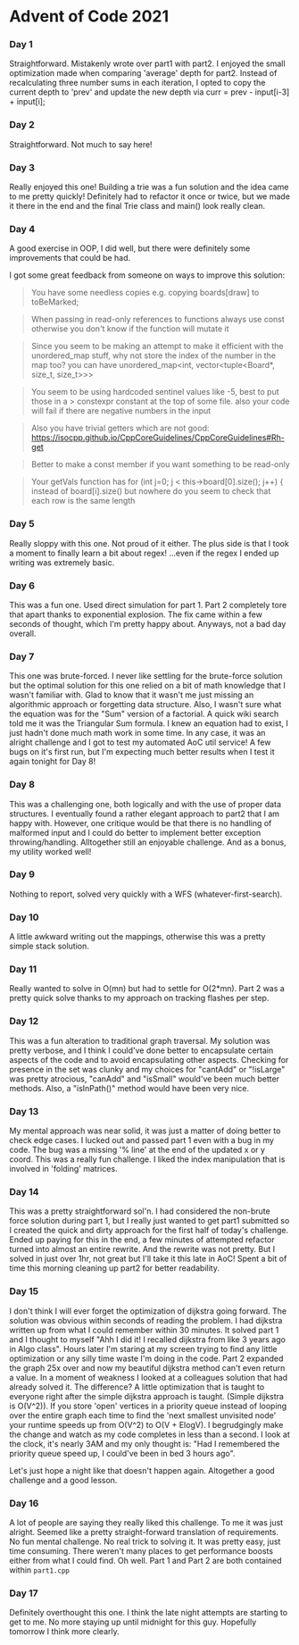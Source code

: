 # Advent of Code 2021

### Day 1

Straightforward. Mistakenly wrote over part1 with part2. I enjoyed the small optimization made when comparing 'average' depth for part2. Instead of recalculating three number sums in each iteration, I opted to copy the current depth to 'prev' and update the new depth via curr = prev - input[i-3] + input[i];

### Day 2

Straightforward. Not much to say here!

### Day 3

Really enjoyed this one! Building a trie was a fun solution and the idea came to me pretty quickly! Definitely had to refactor it once or twice, but we made it there in the end and the final Trie class and main() look really clean.

### Day 4

A good exercise in OOP, I did well, but there were definitely some improvements that could be had.

I got some great feedback from someone on ways to improve this solution:

> You have some needless copies e.g. copying boards[draw] to toBeMarked;

> When passing in read-only references to functions always use const otherwise you don't know if the function will mutate it

> Since you seem to be making an attempt to make it efficient with the unordered_map stuff, why not store the index of the number in the map too? you can have unordered_map<int, vector<tuple<Board\*, size_t, size_t>>>

> You seem to be using hardcoded sentinel values like -5, best to put those in a > constexpr constant at the top of some file. also your code will fail if there are negative numbers in the input

> Also you have trivial getters which are not good: https://isocpp.github.io/CppCoreGuidelines/CppCoreGuidelines#Rh-get

> Better to make a const member if you want something to be read-only

> Your getVals function has for (int j=0; j < this->board[0].size(); j++) { instead of board[i].size() but nowhere do you seem to check that each row is the same length

### Day 5

Really sloppy with this one. Not proud of it either. The plus side is that I took a moment to finally learn a bit about regex! ...even if the regex I ended up writing was extremely basic.

### Day 6

This was a fun one. Used direct simulation for part 1. Part 2 completely tore that apart thanks to exponential explosion. The fix came within a few seconds of thought, which I'm pretty happy about. Anyways, not a bad day overall.

### Day 7

This one was brute-forced. I never like settling for the brute-force solution but the optimal solution for this one relied on a bit of math knowledge that I wasn't familiar with. Glad to know that it wasn't me just missing an algorithmic approach or forgetting data structure. Also, I wasn't sure what the equation was for the "Sum" version of a factorial. A quick wiki search told me it was the Triangular Sum formula. I knew an equation had to exist, I just hadn't done much math work in some time. In any case, it was an alright challenge and I got to test my automated AoC util service! A few bugs on it's first run, but I'm expecting much better results when I test it again tonight for Day 8!

### Day 8

This was a challenging one, both logically and with the use of proper data structures. I eventually found a rather elegant approach to part2 that I am happy with. However, one critique would be that there is no handling of malformed input and I could do better to implement better exception throwing/handling. Alltogether still an enjoyable challenge. And as a bonus, my utility worked well!

### Day 9

Nothing to report, solved very quickly with a WFS (whatever-first-search).

### Day 10

A little awkward writing out the mappings, otherwise this was a pretty simple stack solution.

### Day 11

Really wanted to solve in O(mn) but had to settle for O(2\*mn). Part 2 was a pretty quick solve thanks to my approach on tracking flashes per step.

### Day 12

This was a fun alteration to traditional graph traversal. My solution was pretty verbose, and I think I could've done better to encapsulate certain aspects of the code and to avoid encapsulating other aspects. Checking for presence in the set was clunky and my choices for "cantAdd" or "!isLarge" was pretty atrocious, "canAdd" and "isSmall" would've been much better methods. Also, a "isInPath()" method would have been very nice.

### Day 13

My mental approach was near solid, it was just a matter of doing better to check edge cases. I lucked out and passed part 1 even with a bug in my code. The bug was a missing '% line' at the end of the updated x or y coord. This was a really fun challenge. I liked the index manipulation that is involved in 'folding' matrices.

### Day 14

This was a pretty straightforward sol'n. I had considered the non-brute force solution during part 1, but I really just wanted to get part1 submitted so I created the quick and dirty approach for the first half of today's challenge. Ended up paying for this in the end, a few minutes of attempted refactor turned into almost an entire rewrite. And the rewrite was not pretty. But I solved in just over 1hr, not great but I'll take it this late in AoC! Spent a bit of time this morning cleaning up part2 for better readability.

### Day 15

I don't think I will ever forget the optimization of dijkstra going forward. The solution was obvious within seconds of reading the problem. I had dijkstra written up from what I could remember within 30 minutes. It solved part 1 and I thought to myself "Ahh I did it! I recalled dijkstra from like 3 years ago in Algo class". Hours later I'm staring at my screen trying to find any little optimization or any silly time waste I'm doing in the code. Part 2 expanded the graph 25x over and now my beautiful dijkstra method can't even return a value. In a moment of weakness I looked at a colleagues solution that had already solved it. The difference? A little optimization that is taught to everyone right after the simple dijkstra approach is taught. (Simple dijkstra is O(V^2)). If you store 'open' vertices in a priority queue instead of looping over the entire graph each time to find the 'next smallest unvisited node' your runtime speeds up from O(V^2) to O(V + ElogV). I begrudgingly make the change and watch as my code completes in less than a second. I look at the clock, it's nearly 3AM and my only thought is: "Had I remembered the priority queue speed up, I could've been in bed 3 hours ago".

Let's just hope a night like that doesn't happen again.
Altogether a good challenge and a good lesson.

### Day 16

A lot of people are saying they really liked this challenge. To me it was just alright. Seemed like a pretty straight-forward translation of requirements. No fun mental challenge. No real trick to solving it. It was pretty easy, just time consuming. There weren't many places to get performance boosts either from what I could find. Oh well. Part 1 and Part 2 are both contained within `part1.cpp`

### Day 17

Definitely overthought this one. I think the late night attempts are starting to get to me. No more staying up until midnight for this guy. Hopefully tomorrow I think more clearly.
